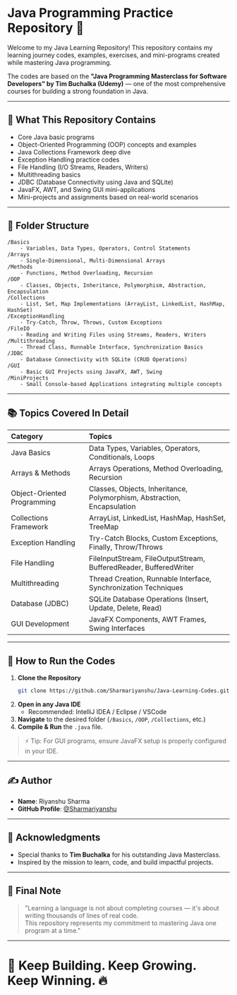 # Java Programming Practice Repository 🚀

Welcome to my Java Learning Repository!
This repository contains my learning journey codes, examples, exercises, and mini-programs created while mastering Java programming.

The codes are based on the **"Java Programming Masterclass for Software Developers" by Tim Buchalka (Udemy)** — one of the most comprehensive courses for building a strong foundation in Java.

---

## 🧠 What This Repository Contains

- Core Java basic programs
- Object-Oriented Programming (OOP) concepts and examples
- Java Collections Framework deep dive
- Exception Handling practice codes
- File Handling (I/O Streams, Readers, Writers)
- Multithreading basics
- JDBC (Database Connectivity using Java and SQLite)
- JavaFX, AWT, and Swing GUI mini-applications
- Mini-projects and assignments based on real-world scenarios

---

## 🧩 Folder Structure

```
/Basics
    - Variables, Data Types, Operators, Control Statements
/Arrays
    - Single-Dimensional, Multi-Dimensional Arrays
/Methods
    - Functions, Method Overloading, Recursion
/OOP
    - Classes, Objects, Inheritance, Polymorphism, Abstraction, Encapsulation
/Collections
    - List, Set, Map Implementations (ArrayList, LinkedList, HashMap, HashSet)
/ExceptionHandling
    - Try-Catch, Throw, Throws, Custom Exceptions
/FileIO
    - Reading and Writing Files using Streams, Readers, Writers
/Multithreading
    - Thread Class, Runnable Interface, Synchronization Basics
/JDBC
    - Database Connectivity with SQLite (CRUD Operations)
/GUI
    - Basic GUI Projects using JavaFX, AWT, Swing
/MiniProjects
    - Small Console-based Applications integrating multiple concepts
```

---

## 📚 Topics Covered In Detail

| Category | Topics |
|:---|:---|
| Java Basics | Data Types, Variables, Operators, Conditionals, Loops |
| Arrays & Methods | Arrays Operations, Method Overloading, Recursion |
| Object-Oriented Programming | Classes, Objects, Inheritance, Polymorphism, Abstraction, Encapsulation |
| Collections Framework | ArrayList, LinkedList, HashMap, HashSet, TreeMap |
| Exception Handling | Try-Catch Blocks, Custom Exceptions, Finally, Throw/Throws |
| File Handling | FileInputStream, FileOutputStream, BufferedReader, BufferedWriter |
| Multithreading | Thread Creation, Runnable Interface, Synchronization Techniques |
| Database (JDBC) | SQLite Database Operations (Insert, Update, Delete, Read) |
| GUI Development | JavaFX Components, AWT Frames, Swing Interfaces |

---

## 🚀 How to Run the Codes

1. **Clone the Repository**
   ```bash
   git clone https://github.com/Sharmariyanshu/Java-Learning-Codes.git
   ```
2. **Open in any Java IDE**
   - Recommended: IntelliJ IDEA / Eclipse / VSCode
3. **Navigate** to the desired folder (`/Basics`, `/OOP`, `/Collections`, etc.)
4. **Compile & Run** the `.java` file.

> ⚡ Tip: For GUI programs, ensure JavaFX setup is properly configured in your IDE.

---

## ✍️ Author

- **Name**: Riyanshu Sharma
- **GitHub Profile**: [@Sharmariyanshu](https://github.com/Sharmariyanshu)

---

## 🙌 Acknowledgments

- Special thanks to **Tim Buchalka** for his outstanding Java Masterclass.
- Inspired by the mission to learn, code, and build impactful projects.

---

## 📣 Final Note

> "Learning a language is not about completing courses — it's about writing thousands of lines of real code.  
This repository represents my commitment to mastering Java one program at a time."

---

# 🚀 Keep Building. Keep Growing. Keep Winning. 🔥
